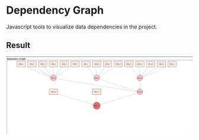 # Dependency Graph 

Javascript tools to visualize data dependencies in the project.

## Result

![Example](./Dependency_Graph_Result.png)
